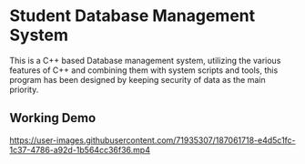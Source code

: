 # Student Database Management System

This is a C++ based Database management system,
utilizing the various features of C++ and combining them with system scripts and tools, this program has been designed by keeping security of data as the main priority.


## Working Demo

https://user-images.githubusercontent.com/71935307/187061718-e4d5c1fc-1c37-4786-a92d-1b564cc36f36.mp4

